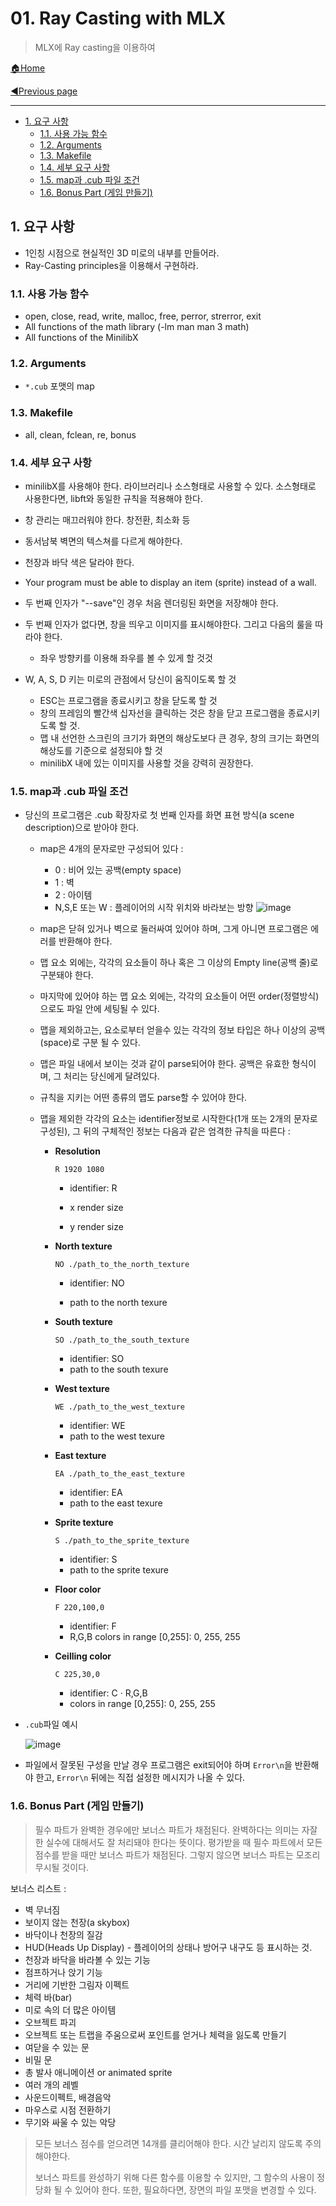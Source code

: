 # 01. Ray Casting with MLX

> MLX에 Ray casting을 이용하여

[🏠Home](https://github.com/batboy118/Study_Note)

[◀Previous page ](./)

---

<!-- TOC -->

- [1. 요구 사항](#1-요구-사항)
	- [1.1. 사용 가능 함수](#11-사용-가능-함수)
	- [1.2. Arguments](#12-arguments)
	- [1.3. Makefile](#13-makefile)
	- [1.4. 세부 요구 사항](#14-세부-요구-사항)
	- [1.5. map과 .cub 파일 조건](#15-map과-cub-파일-조건)
	- [1.6. Bonus Part (게임 만들기)](#16-bonus-part-게임-만들기)

<!-- /TOC -->

## 1. 요구 사항

- 1인칭 시점으로 현실적인 3D 미로의 내부를 만들어라.
- Ray-Casting principles을 이용해서 구현하라.

### 1.1. 사용 가능 함수

- open, close, read, write, malloc, free, perror, strerror, exit
- All functions of the math library (-lm man man 3 math)
- All functions of the MinilibX

### 1.2. Arguments

- `*.cub` 포맷의 map

### 1.3. Makefile

- all, clean, fclean, re, bonus

### 1.4. 세부 요구 사항

- minilibX를 사용해야 한다. 라이브러리나 소스형태로 사용할 수 있다. 소스형태로 사용한다면, libft와 동일한 규칙을 적용해야 한다.
- 창 관리는 매끄러워야 한다. 창전환, 최소화 등
- 동서남북 벽면의 텍스쳐를 다르게 해야한다.
- 천장과 바닥 색은 달라야 한다.
- Your program must be able to display an item (sprite) instead of a wall.
- 두 번째 인자가 "--save"인 경우 처음 렌더링된 화면을 저장해야 한다.
- 두 번째 인자가 없다면, 창을 띄우고 이미지를 표시해야한다. 그리고 다음의 룰을 따라야 한다.

  - 좌우 방향키를 이용해 좌우를 볼 수 있게 할 것것
- W, A, S, D 키는 미로의 관점에서 당신이 움직이도록 할 것
  - ESC는 프로그램을 종료시키고 창을 닫도록 할 것
  - 창의 프레임의 빨간색 십자선을 클릭하는 것은 창을 닫고 프로그램을 종료시키도록 할 것.
  - 맵 내 선언한 스크린의 크기가 화면의 해상도보다 큰 경우, 창의 크기는 화면의 해상도를 기준으로 설정되야 할 것
  - minilibX 내에 있는 이미지를 사용할 것을 강력히 권장한다.

### 1.5. map과 .cub 파일 조건

- 당신의 프로그램은 .cub 확장자로 첫 번째 인자를 화면 표현 방식(a scene description)으로 받아야 한다.

  - map은 4개의 문자로만 구성되어 있다 :

    -   0 : 비어 있는 공백(empty space)
    -   1 : 벽
    -   2 : 아이템
    -   N,S,E 또는 W : 플레이어의 시작 위치와 바라보는 방향
        ![image](https://user-images.githubusercontent.com/53181778/76960286-09ec5600-6913-11ea-8ab6-d46ee1fe96f5.png)

  - map은 닫혀 있거나 벽으로 둘러싸여 있어야 하며, 그게 아니면 프로그램은 에러를 반환해야 한다.

  - 맵 요소 외에는, 각각의 요소들이 하나 혹은 그 이상의 Empty line(공백 줄)로 구분돼야 한다.

  - 마지막에 있어야 하는 맵 요소 외에는, 각각의 요소들이 어떤 order(정렬방식)으로도 파일 안에 세팅될 수 있다.

  - 맵을 제외하고는, 요소로부터 얻을수 있는 각각의 정보 타입은 하나 이상의 공백(space)로 구분 될 수 있다.

  - 맵은 파일 내에서 보이는 것과 같이 parse되어야 한다. 공백은 유효한 형식이며, 그 처리는 당신에게 달려있다.

  - 규칙을 지키는 어떤 종류의 맵도 parse할 수 있어야 한다.

  - 맵을 제외한 각각의 요소는 identifier정보로 시작한다(1개 또는 2개의 문자로 구성된), 그 뒤의 구체적인 정보는 다음과 같은 엄격한 규칙을 따른다 :

    - **Resolution**

      ```
      R 1920 1080
      ```

      - identifier: R

      - x render size

      - y render size

    - **North texture**

      ```
      NO ./path_to_the_north_texture
      ```

      - identifier: NO

      - path to the north texure

    - **South texture**

      ```
      SO ./path_to_the_south_texture
      ```

      - identifier: SO
      - path to the south texure

    - **West texture**

      ```
      WE ./path_to_the_west_texture
      ```

      - identifier: WE
      - path to the west texure

    - **East texture**

      ```
      EA ./path_to_the_east_texture
      ```

      - identifier: EA
      - path to the east texure

    - **Sprite texture**

      ```
      S ./path_to_the_sprite_texture
      ```

      - identifier: S
      - path to the sprite texure

    - **Floor color**

      ```
      F 220,100,0
      ```

      - identifier: F
      - R,G,B colors in range [0,255]: 0, 255, 255

    - **Ceilling color**

      ```
      C 225,30,0
      ```

      - identifier: C · R,G,B
      - colors in range [0,255]: 0, 255, 255

- `.cub`파일 예시

  ![image](https://user-images.githubusercontent.com/53181778/76961507-5e90d080-6915-11ea-919c-7ec66fe18d8b.png)

- 파일에서 잘못된 구성을 만날 경우 프로그램은 exit되어야 하며 `Error\n`을 반환해야 한고,  `Error\n` 뒤에는 직접 설정한 메시지가 나올 수 있다.

### 1.6. Bonus Part (게임 만들기)

>필수 파트가 완벽한 경우에만 보너스 파트가 채점된다.
>완벽하다는 의미는 자잘한 실수에 대해서도 잘 처리돼야 한다는 뜻이다.
>평가받을 때 필수 파트에서 모든 점수를 받을 때만 보너스 파트가 채점된다.
>그렇지 않으면 보너스 파트는 모조리 무시될 것이다.

보너스 리스트 :

-   벽 무너짐
-   보이지 않는 천장(a skybox)
-   바닥이나 천장의 질감
-   HUD(Heads Up Display) - 플레이어의 상태나 방어구 내구도 등 표시하는 것.
-   천장과 바닥을 바라볼 수 있는 기능
-   점프하거나 앉기 기능
-   거리에 기반한 그림자 이펙트
-   체력 바(bar)
-   미로 속의 더 많은 아이템
-   오브젝트 파괴
-   오브젝트 또는 트랩을 주움으로써 포인트를 얻거나 체력을 잃도록 만들기
-   여닫을 수 있는 문
-   비밀 문
-   총 발사 애니메이션 or animated sprite
-   여러 개의 레벨
-   사운드이펙트, 배경음악
-   마우스로 시점 전환하기
-   무기와 싸울 수 있는 악당

> 모든 보너스 점수를 얻으려면 14개를 클리어해야 한다. 시간 날리지 않도록 주의해야한다.
>
> 보너스 파트를 완성하기 위해 다른 함수를 이용할 수 있지만, 그 함수의 사용이 정당화 될 수 있어야 한다. 또한, 필요하다면, 장면의 파일 포맷을 변경할 수 있다.

